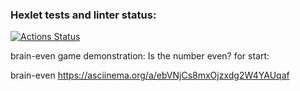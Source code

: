 ### Hexlet tests and linter status:
[![Actions Status](https://github.com/Sitdikov-Denis/fullstack-javascript-project-44/workflows/hexlet-check/badge.svg)](https://github.com/Sitdikov-Denis/fullstack-javascript-project-44/actions)

brain-even game demonstration:
Is the number even?
for start:

brain-even
https://asciinema.org/a/ebVNjCs8mxOjzxdg2W4YAUqaf

